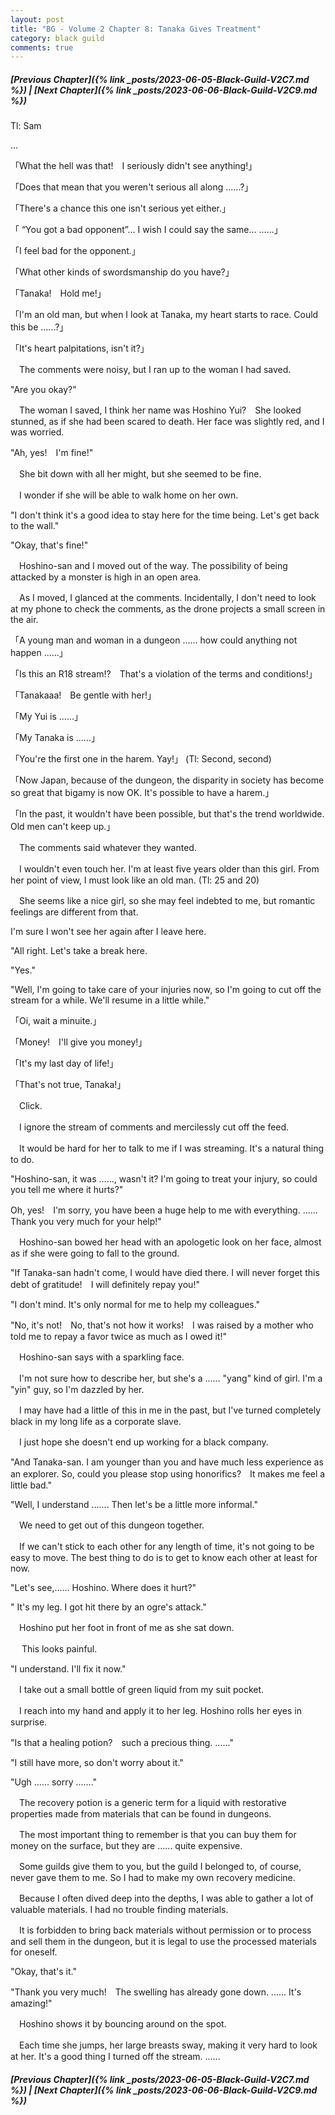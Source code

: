```yaml
---
layout: post
title: "BG - Volume 2 Chapter 8: Tanaka Gives Treatment"
category: black guild
comments: true
---
```


##### [Previous Chapter]({% link _posts/2023-06-05-Black-Guild-V2C7.md %}) \| [Next Chapter]({% link _posts/2023-06-06-Black-Guild-V2C9.md %})


Tl: Sam

…

「What the hell was that!　I seriously didn't see anything!」

「Does that mean that you weren't serious all along ......?」

「There's a chance this one isn't serious yet either.」

「 “You got a bad opponent”... I wish I could say the same... ......」
<!--more-->

「I feel bad for the opponent.」

「What other kinds of swordsmanship do you have?」

「Tanaka!　Hold me!」

「I'm an old man, but when I look at Tanaka, my heart starts to race. Could this be ......?」

「It's heart palpitations, isn't it?」


　The comments were noisy, but I ran up to the woman I had saved.


"Are you okay?"


　The woman I saved, I think her name was Hoshino Yui?　She looked stunned, as if she had been scared to death. Her face was slightly red, and I was worried.


"Ah, yes!　I'm fine!"


　She bit down with all her might, but she seemed to be fine.

　I wonder if she will be able to walk home on her own.


"I don't think it's a good idea to stay here for the time being. Let's get back to the wall."

"Okay, that's fine!"


　Hoshino-san and I moved out of the way. The possibility of being attacked by a monster is high in an open area.


　As I moved, I glanced at the comments. Incidentally, I don't need to look at my phone to check the comments, as the drone projects a small screen in the air.


「A young man and woman in a dungeon ...... how could anything not happen ......」

「Is this an R18 stream!?　That's a violation of the terms and conditions!」

「Tanakaaa!　Be gentle with her!」

「My Yui is ......」

「My Tanaka is ......」

「You're the first one in the harem. Yay!」 (Tl: Second, second)

「Now Japan, because of the dungeon, the disparity in society has become so great that bigamy is now OK. It's possible to have a harem.」

「In the past, it wouldn't have been possible, but that's the trend worldwide. Old men can't keep up.」


　The comments said whatever they wanted.

　I wouldn't even touch her. I'm at least five years older than this girl. From her point of view, I must look like an old man. (Tl: 25 and 20)

　She seems like a nice girl, so she may feel indebted to me, but romantic feelings are different from that.

I'm sure I won't see her again after I leave here.


"All right. Let's take a break here.

"Yes."

"Well, I'm going to take care of your injuries now, so I'm going to cut off the stream for a while. We'll resume in a little while."


「Oi, wait a minuite.」

「Money!　I'll give you money!」

「It's my last day of life!」

「That's not true, Tanaka!」


　Click.

　I ignore the stream of comments and mercilessly cut off the feed.

　It would be hard for her to talk to me if I was streaming. It's a natural thing to do.


"Hoshino-san, it was ......, wasn't it? I'm going to treat your injury, so could you tell me where it hurts?"

Oh, yes!　I'm sorry, you have been a huge help to me with everything. ...... Thank you very much for your help!"


　Hoshino-san bowed her head with an apologetic look on her face, almost as if she were going to fall to the ground.


"If Tanaka-san hadn't come, I would have died there. I will never forget this debt of gratitude!　I will definitely repay you!"

"I don't mind. It's only normal for me to help my colleagues."

"No, it's not!　No, that's not how it works!　I was raised by a mother who told me to repay a favor twice as much as I owed it!"


　Hoshino-san says with a sparkling face.

　I'm not sure how to describe her, but she's a ...... "yang" kind of girl. I'm a "yin" guy, so I'm dazzled by her.

　I may have had a little of this in me in the past, but I've turned completely black in my long life as a corporate slave.

　I just hope she doesn't end up working for a black company.


"And Tanaka-san. I am younger than you and have much less experience as an explorer. So, could you please stop using honorifics?　It makes me feel a little bad."

"Well, I understand ....... Then let's be a little more informal."


　We need to get out of this dungeon together.

　If we can't stick to each other for any length of time, it's not going to be easy to move. The best thing to do is to get to know each other at least for now.


"Let's see,...... Hoshino. Where does it hurt?"

" It's my leg. I got hit there by an ogre's attack."


　Hoshino put her foot in front of me as she sat down.

　 This looks painful.


"I understand. I'll fix it now."


　I take out a small bottle of green liquid from my suit pocket.

　I reach into my hand and apply it to her leg. Hoshino rolls her eyes in surprise.


"Is that a healing potion?　such a precious thing. ......"

"I still have more, so don't worry about it."

"Ugh ...... sorry ......."


　The recovery potion is a generic term for a liquid with restorative properties made from materials that can be found in dungeons.

　The most important thing to remember is that you can buy them for money on the surface, but they are ...... quite expensive.

　Some guilds give them to you, but the guild I belonged to, of course, never gave them to me. So I had to make my own recovery medicine.


　Because I often dived deep into the depths, I was able to gather a lot of valuable materials. I had no trouble finding materials.

　It is forbidden to bring back materials without permission or to process and sell them in the dungeon, but it is legal to use the processed materials for oneself.


"Okay, that's it."

"Thank you very much!　The swelling has already gone down. ...... It's amazing!"


　Hoshino shows it by bouncing around on the spot.

　Each time she jumps, her large breasts sway, making it very hard to look at her. It's a good thing I turned off the stream. ......



##### [Previous Chapter]({% link _posts/2023-06-05-Black-Guild-V2C7.md %}) \| [Next Chapter]({% link _posts/2023-06-06-Black-Guild-V2C9.md %})